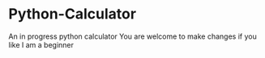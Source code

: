 # Python-Calculator
An in progress python calculator
You are welcome to make changes if you like
I am a beginner
